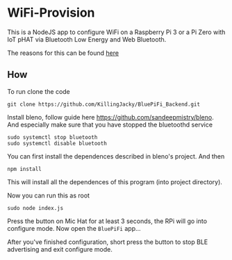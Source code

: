 # WiFi-Provision

This is a NodeJS app to configure WiFi on a Raspberry Pi 3 or a 
Pi Zero with IoT pHAT via Bluetooth Low Energy and Web Bluetooth.

The reasons for this can be found [here](http://www.hardill.me.uk/wordpress/2016/09/13/provisioning-wifi-iot-devices/)

## How

To run clone the code

    git clone https://github.com/KillingJacky/BluePiFi_Backend.git

Install bleno, follow guide here https://github.com/sandeepmistry/bleno. And especially make sure that you have stopped the bluetoothd service

    sudo systemctl stop bluetooth
    sudo systemctl disable bluetooth

You can first install the dependences described in bleno's project. And then 

    npm install

This will install all the dependences of this program (into project directory).


Now you can run this as root

    sudo node index.js

Press the button on Mic Hat for at least 3 seconds, the RPi will go into configure mode. Now open the `BluePiFi` app... 

After you've finished configuration, short press the button to stop BLE advertising and exit configure mode.



